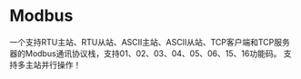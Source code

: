 # Modbus
一个支持RTU主站、RTU从站、ASCII主站、ASCII从站、TCP客户端和TCP服务器的Modbus通讯协议栈，支持01、02、03、04、05、06、15、16功能码。
支持多主站并行操作！
